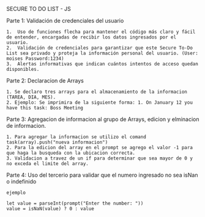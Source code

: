 SECURE TO DO LIST - JS

Parte 1: Validación de credenciales del usuario

    1.	Uso de funciones flecha para mantener el código más claro y fácil de entender, encargadas de recibir los datos ingresados por el usuario.
    2.	Validación de credenciales para garantizar que este Secure To-Do List sea privado y proteja la información personal del usuario. (User: moises Password:1234)
    3.	Alertas informativas que indican cuántos intentos de acceso quedan disponibles.

Parte 2: Declaracion de Arrays

    1. Se declaro tres arrays para el almacenamiento de la informacion (TAREA, DIA, MES).
    2. Ejemplo: Se imprimira de la siguiente forma: 1. On January 12 you have this task: Boss Meeting

Parte 3: Agregacion de informacion al grupo de Arrays, edicion y elminacion de informacion.

    1. Para agregar la informacion se utilizo el comand task(array).push("nueva informacion")
    2. Para la edicion del array en el prompt se agrego el valor -1 para que haga la busqueda con la ubicacion correcta.
    3. Validacion a travez de un if para determinar que sea mayor de 0 y no exceda el limite del array.

Parte 4: Uso del tercerio para validar que el numero ingresado no sea isNan o indefinido

    ejemplo

    let value = parseInt(prompt("Enter the number: "))
	value = isNaN(value) ? 0 : value
